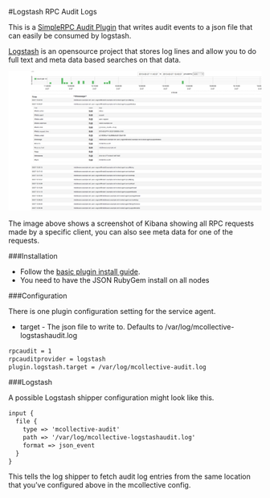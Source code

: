 #Logstash RPC Audit Logs

This is a [SimpleRPC Audit Plugin](http://docs.puppetlabs.com/mcollective/simplerpc/auditing.html) that writes audit events to a json file that can
easily be consumed by logstash.

[Logstash](http://code.google.com/p/logstash/) is an opensource project that stores log lines and allow you to do full text and meta data based searches on that data.

[![mcollective-logstash](images/mcollective-logstash.png)](https://raw.github.com/ploubser/mcollective-logstash-audit/master/images/mcollective-logstash.png)

The image above shows a screenshot of Kibana showing all RPC requests made by a specific client, you can also see meta data for one of the requests.

###Installation

* Follow the [basic plugin install guide](http://projects.puppetlabs.com/projects/mcollective-plugins/wiki/InstalingPlugins).
* You need to have the JSON RubyGem install on all nodes

###Configuration

There is one plugin configuration setting for the service agent.

* target - The json file to write to. Defaults to /var/log/mcollective-logstashaudit.log

```
rpcaudit = 1
rpcauditprovider = logstash
plugin.logstash.target = /var/log/mcollective-audit.log
```

###Logstash

A possible Logstash shipper configuration might look like this.

```
input {
  file {
    type => 'mcollective-audit'
    path => '/var/log/mcollective-logstashaudit.log'
    format => json_event
  }
}
```

This tells the log shipper to fetch audit log entries from the same location that you’ve configured above in the mcollective config.
